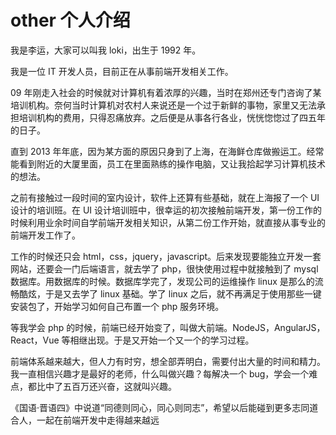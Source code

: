 <!-- Date: 2018-07-19 01:32 -->

# other 个人介绍

我是李运，大家可以叫我 loki，出生于 1992 年。

我是一位 IT 开发人员，目前正在从事前端开发相关工作。

09 年刚走入社会的时候就对计算机有着浓厚的兴趣，当时在郑州还专门咨询了某培训机构。奈何当时计算机对农村人来说还是一个过于新鲜的事物，家里又无法承担培训机构的费用，只得忍痛放弃。之后便是从事各行各业，恍恍惚惚过了四五年的日子。

直到 2013 年年底，因为某方面的原因只身到了上海，在海鲜仓库做搬运工。经常能看到附近的大厦里面，员工在里面熟练的操作电脑，又让我拾起学习计算机技术的想法。

之前有接触过一段时间的室内设计，软件上还算有些基础，就在上海报了一个 UI 设计的培训班。在 UI 设计培训班中，很幸运的初次接触前端开发，第一份工作的时候利用业余时间自学前端开发相关知识，从第二份工作开始，就直接从事专业的前端开发工作了。

工作的时候还只会 html，css，jquery，javascript。后来发现要能独立开发一套网站，还要会一门后端语言，就去学了 php，很快使用过程中就接触到了 mysql 数据库。用数据库的时候。数据库学完了，发现公司的运维操作 linux 是那么的流畅酷炫，于是又去学了 linux 基础。学了 linux 之后，就不再满足于使用那些一键安装包了，开始学习如何自己布置一个 php 服务环境。

等我学会 php 的时候，前端已经开始变了，叫做大前端。NodeJS，AngularJS，React，Vue 等相继出现。于是又开始一个又一个的学习过程。

前端体系越来越大，但人力有时穷，想全部弄明白，需要付出大量的时间和精力。我一直相信兴趣才是最好的老师，什么叫做兴趣？每解决一个 bug，学会一个难点，都比中了五百万还兴奋，这就叫兴趣。

《国语·晋语四》中说道“同德则同心，同心则同志”，希望以后能碰到更多志同道合人，一起在前端开发中走得越来越远
